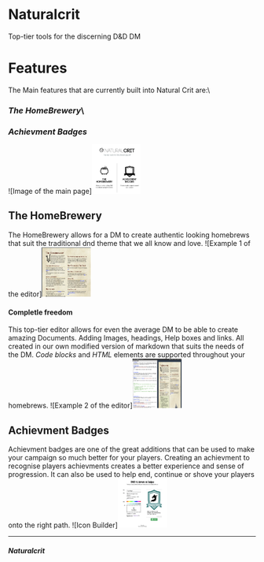 # Naturalcrit
Top-tier tools for the discerning D&amp;D DM

# Features
The Main features that are currently built into Natural Crit are:\
### *The HomeBrewery*\
### *Achievment Badges*
![Image of the main page]<img src="Images/HomeScreen.png" width="100" height="100"/>

## The HomeBrewery
The HomeBrewery allows for a DM to create authentic looking homebrews that suit the traditional dnd theme that we all know and love. 
![Example 1 of the editor]<img src="Images/Example1.png" width="100" height="100"/>
#### Completle freedom
This top-tier editor allows for even the average DM to be able to create amazing Documents.
Adding Images, headings, Help boxes and links. All created in our own modified version of markdown that suits the needs of the DM.
*Code blocks* and *HTML* elements are supported throughout your homebrews.
![Example 2 of the editor]<img src="Images/Example2.png" width="100" height="100"/>

## Achievment Badges
Achievment badges are one of the great additions that can be used to make your campaign so much better for your players. Creating an achievment to recognise players achievments creates a better experience and sense of progression. It can also be used to help end, continue or shove your players onto the right path.
![Icon Builder]<img src="Images/IconBuilder.png" width="100" height="100"/>

---

##### Naturalcrit